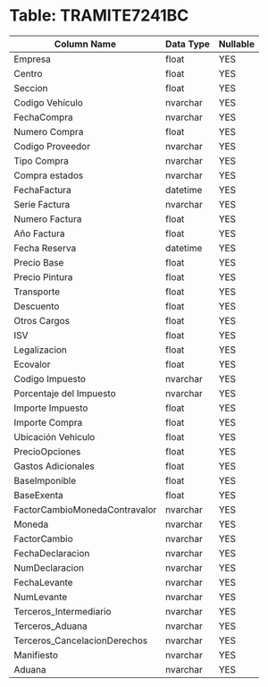 # Table: TRAMITE7241BC

| Column Name | Data Type | Nullable |
|-------------|-----------|----------|
| Empresa | float | YES |
| Centro | float | YES |
| Seccion | float | YES |
| Codigo Vehículo | nvarchar | YES |
| FechaCompra | nvarchar | YES |
| Numero Compra | float | YES |
| Codigo  Proveedor | nvarchar | YES |
| Tipo Compra | nvarchar | YES |
| Compra estados | nvarchar | YES |
| FechaFactura | datetime | YES |
| Serie Factura | nvarchar | YES |
| Numero Factura | float | YES |
| Año Factura | float | YES |
| Fecha Reserva | datetime | YES |
| Precio Base | float | YES |
| Precio Pintura | float | YES |
| Transporte | float | YES |
| Descuento | float | YES |
| Otros Cargos | float | YES |
| ISV | float | YES |
| Legalizacion | float | YES |
| Ecovalor | float | YES |
| Codigo Impuesto | nvarchar | YES |
| Porcentaje del Impuesto | nvarchar | YES |
| Importe Impuesto | float | YES |
| Importe Compra | float | YES |
| Ubicación Vehiculo | float | YES |
| PrecioOpciones | float | YES |
| Gastos Adicionales | float | YES |
| BaseImponible | float | YES |
| BaseExenta | float | YES |
| FactorCambioMonedaContravalor | nvarchar | YES |
| Moneda | nvarchar | YES |
| FactorCambio | nvarchar | YES |
| FechaDeclaracion | nvarchar | YES |
| NumDeclaracion | nvarchar | YES |
|  FechaLevante | nvarchar | YES |
| NumLevante | nvarchar | YES |
| Terceros_Intermediario | nvarchar | YES |
| Terceros_Aduana | nvarchar | YES |
| Terceros_CancelacionDerechos | nvarchar | YES |
| Manifiesto | nvarchar | YES |
| Aduana | nvarchar | YES |
